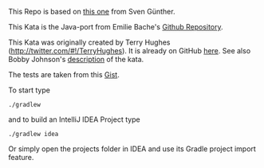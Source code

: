This Repo is based on [this one](https://github.com/inevs/GildedRoseKata) from Sven Günther.

This Kata is the Java-port from Emilie Bache's [Github Repository](https://github.com/emilybache/GildedRose-Refactoring-Kata).

This Kata was originally created by Terry Hughes (http://twitter.com/#!/TerryHughes).
It is already on GitHub [here](https://github.com/NotMyself/GildedRose).
See also Bobby Johnson's [description](http://iamnotmyself.com/2011/02/13/refactor-this-the-gilded-rose-kata/) of the kata.

The tests are taken from this [Gist](https://gist.github.com/xpmatteo/5243745.js).

To start type
    
    ./gradlew
    
and to build an IntelliJ IDEA Project type
    
    ./gradlew idea

Or simply open the projects folder in IDEA and use its Gradle project import feature.